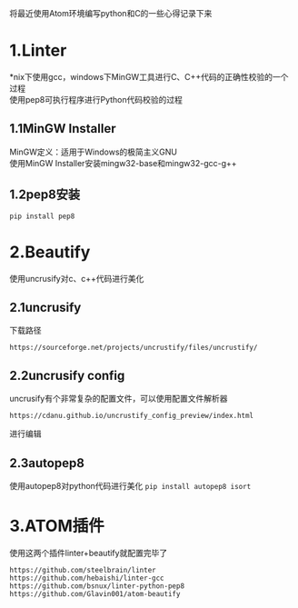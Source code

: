将最近使用Atom环境编写python和C的一些心得记录下来

1.Linter
===
\*nix下使用gcc，windows下MinGW工具进行C、C++代码的正确性校验的一个过程  
使用pep8可执行程序进行Python代码校验的过程

1.1MinGW Installer
---
MinGW定义：适用于Windows的极简主义GNU  
使用MinGW Installer安装mingw32-base和mingw32-gcc-g++  

1.2pep8安装
---
`pip install pep8`

2.Beautify
===
使用uncrusify对c、c++代码进行美化  

2.1uncrusify
---

下载路径
```
https://sourceforge.net/projects/uncrustify/files/uncrustify/
```

2.2uncrusify config
---
uncrusify有个非常复杂的配置文件，可以使用配置文件解析器
```
https://cdanu.github.io/uncrustify_config_preview/index.html
```
进行编辑  

2.3autopep8
---
使用autopep8对python代码进行美化
`pip install autopep8 isort`

3.ATOM插件
===
使用这两个插件linter+beautify就配置完毕了
```
https://github.com/steelbrain/linter
https://github.com/hebaishi/linter-gcc
https://github.com/bsnux/linter-python-pep8
https://github.com/Glavin001/atom-beautify
```
